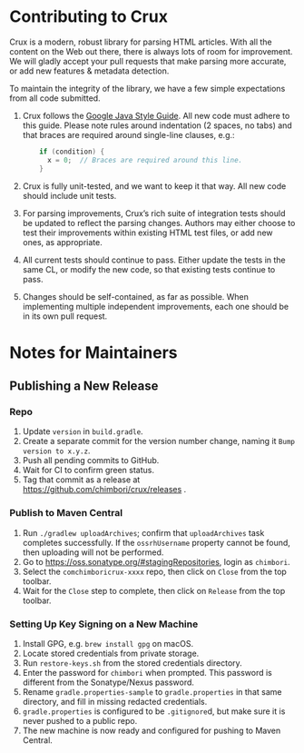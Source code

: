 # Contributing to Crux

Crux is a modern, robust library for parsing HTML articles. With all the content on the Web out
there, there is always lots of room for improvement. We will gladly accept your pull requests that
make parsing more accurate, or add new features & metadata detection.

To maintain the integrity of the library, we have a few simple expectations from all code submitted.

1. Crux follows the [Google Java Style Guide](https://google.github.io/styleguide/javaguide.html).
All new code must adhere to this guide. Please note rules around indentation (2 spaces, no tabs)
and that braces are required around single-line clauses, e.g.:

    ```java
        if (condition) {
          x = 0;  // Braces are required around this line.
        }
    ```

1. Crux is fully unit-tested, and we want to keep it that way. All new code should include unit
   tests.
1. For parsing improvements, Crux’s rich suite of integration tests should be updated to reflect
   the parsing changes. Authors may either choose to test their improvements within existing HTML
   test files, or add new ones, as appropriate.
1. All current tests should continue to pass. Either update the tests in the same CL, or modify the
   new code, so that existing tests continue to pass.
1. Changes should be self-contained, as far as possible. When implementing multiple independent
   improvements, each one should be in its own pull request.

# Notes for Maintainers

## Publishing a New Release

### Repo

1. Update `version` in `build.gradle`.
1. Create a separate commit for the version number change, naming it `Bump version to x.y.z`.
1. Push all pending commits to GitHub.
1. Wait for CI to confirm green status.
1. Tag that commit as a release at https://github.com/chimbori/crux/releases .

### Publish to Maven Central

1. Run `./gradlew uploadArchives`; confirm that `uploadArchives` task completes successfully. If 
   the `ossrhUsername` property cannot be found, then uploading will not be performed.
1. Go to https://oss.sonatype.org/#stagingRepositories, login as `chimbori`.
1. Select the `comchimboricrux-xxxx` repo, then click on `Close` from the top toolbar.
1. Wait for the `Close` step to complete, then click on `Release` from the top toolbar.

### Setting Up Key Signing on a New Machine

1. Install GPG, e.g. `brew install gpg` on macOS.
1. Locate stored credentials from private storage.
1. Run `restore-keys.sh` from the stored credentials directory.
1. Enter the password for `chimbori` when prompted. This password is different from the Sonatype/Nexus password.
1. Rename `gradle.properties-sample` to `gradle.properties` in that same directory, and fill in 
   missing redacted credentials. 
1. `gradle.properties` is configured to be `.gitignore`d, but make sure it is never pushed to a 
   public repo.
1. The new machine is now ready and configured for pushing to Maven Central.
